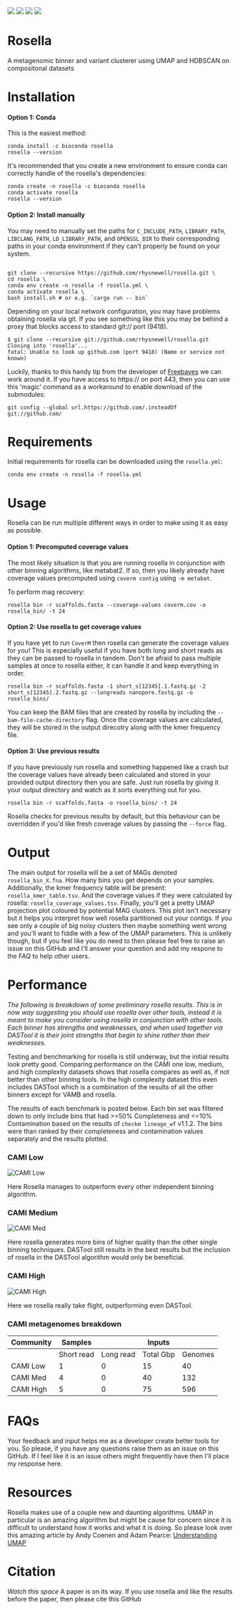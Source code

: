![](https://travis-ci.com/rhysnewell/rosella.svg?branch=master)
![](https://anaconda.org/bioconda/rosella/badges/license.svg)
![](https://anaconda.org/bioconda/rosella/badges/version.svg)
![](https://anaconda.org/bioconda/rosella/badges/platforms.svg)

# Rosella
A metagenomic binner and variant clusterer using UMAP and HDBSCAN on compositonal datasets

# Installation
#### Option 1: Conda
This is the easiest method:

```
conda install -c bioconda rosella
rosella --version
```

It's recommended that you create a new environment to ensure conda can correctly handle of the rosella's dependencies:

```
conda create -n rosella -c bioconda rosella
conda activate rosella
rosella --version
```

#### Option 2: Install manually
You may need to manually set the paths for `C_INCLUDE_PATH`, `LIBRARY_PATH`, `LIBCLANG_PATH`, 
`LD_LIBRARY_PATH`, and `OPENSSL_DIR` to their corresponding
paths in your conda environment if they can't properly be found on your system.
```

git clone --recursive https://github.com/rhysnewell/rosella.git \ 
cd rosella \
conda env create -n rosella -f rosella.yml \ 
conda activate rosella \ 
bash install.sh # or e.g. `cargo run -- bin`
```

Depending on your local network configuration, you may have problems obtaining rosella via git.
If you see something like this you may be behind a proxy that blocks access to standard git:// port (9418).

```
$ git clone --recursive git://github.com/rhysnewell/rosella.git
Cloning into 'rosella'...
fatal: Unable to look up github.com (port 9418) (Name or service not known)
```

Luckily, thanks to this handy tip from the developer of [Freebayes](https://github.com/ekg/freebayes) we can work around it.
If you have access to https:// on port 443, then you can use this 'magic' command as a workaround to enable download of the submodules:

```
git config --global url.https://github.com/.insteadOf git://github.com/
```

# Requirements

Initial requirements for rosella can be downloaded using the `rosella.yml`:
```
conda env create -n rosella -f rosella.yml
```

# Usage

Rosella can be run multiple different ways in order to make using it as easy as possible.

#### Option 1: Precomputed coverage values

The most likely situation is that you are running rosella in conjunction with other
binning algorithms, like metabat2. If so, then you likely already have coverage values precomputed
using `coverm contig` using `-m metabat`.

To perform mag recovery:
```
rosella bin -r scaffolds.fasta --coverage-values coverm.cov -o rosella_bin/ -t 24
```

#### Option 2: Use rosella to get coverage values

If you have yet to run `CoverM` then rosella can generate the coverage values for you!
This is especially useful if you have both long and short reads as they can be passed
to rosella in tandem. Don't be afraid to pass multiple samples at once to rosella either,
it can handle it and keep everything in order.

```
rosella bin -r scaffolds.fasta -1 short_s[12345].1.fastq.gz -2 short_s[12345].2.fastq.gz --longreads nanopore.fastq.gz -o rosella_bins/
```

You can keep the BAM files that are created by rosella by including the `--bam-file-cache-directory`
flag. Once the coverage values are calculated, they will be stored in the output direcotry along with
the kmer frequency file.

#### Option 3: Use previous results

If you have previously run rosella and something happened like a crash but the coverage values have
already been calculated and stored in your provided output directory then you are safe.
Just run rosella by giving it your output directory and watch as it sorts everything out for you.

```
rosella bin -r scaffolds.fasta -o rosella_bins/ -t 24
```

Rosella checks for previous results by default, but this behaviour can be overridden if you'd like fresh coverage
values by passing the `--force` flag.

# Output

The main output for rosella will be a set of MAGs denoted `rosella_bin_X.fna`. How many bins you get depends on your 
samples. Additionally, the kmer frequency table will be present: `rosella_kmer_table.tsv`. And the coverage values if
they were calculated by rosella: `rosella_coverage_values.tsv`. Finally, you'll get a pretty UMAP projection plot coloured
by potential MAG clusters. This plot isn't necessary but it helps you interpret how well rosella partitioned out your contigs.
If you see only a couple of big noisy clusters then maybe something went wrong and you'll want to fiddle with a few of
the UMAP parameters. This is unlikely though, but if you feel like you do need to then please feel free to raise an issue
on this GitHub and I'll answer your question and add my respone to the FAQ to help other users.

# Performance

*The following is  breakdown of some preliminary rosella results. This is in now way suggesting you should
use rosella over other tools, instead it is meant to make you consider using rosella in conjunction with other tools.
Each binner has strengths and weaknesses, and when used together via DASTool it is their joint strengths that begin
to shine rather than their weaknesses.*

Testing and benchmarking for rosella is still underway, but the initial results look pretty good. 
Comparing performance on the CAMI one low, medium, and high complexity datasets shows that rosella compares as well as, 
if not better than other binning tools. In the high complexity dataset this even includes DASTool which is a combination 
of the results of all the other binners except for VAMB and rosella. 

The results of each benchmark is posted below. Each bin set was filtered down to only include bins that had >=50% 
Completeness and <=10% Contamination based on the results of `checkm lineage_wf` v1.1.2. 
The bins were than ranked by their completeness and contamination values separately and the results plotted.

### CAMI Low

![CAMI Low](results/cami_low.png)

Here Rosella manages to outperform every other independent binning algorithm.

### CAMI Medium

![CAMI Med](results/cami_med.png)

Here rosella generates more bins of higher quality than
the other single binning techniques. DASTool still results in the best results
but the inclusion of rosella in the DASTool algorithm would only be beneficial.

### CAMI High

![CAMI High](results/cami_high.png)

Here we rosella really take flight, outperforming even DASTool.


### CAMI metagenomes breakdown

| Community | Samples  |   | Inputs |   |
|---|---|---|---|---|
|   | Short read | Long read | Total Gbp | Genomes | Circular elements |
|   CAMI Low	| 1	| 0	| 15 | 40 | 20   |
|   CAMI Med	| 4	| 0	| 40 | 132 | 100 |
|   CAMI High	| 5	| 0	| 75 | 596 | 478 |

# FAQs

Your feedback and input helps me as a developer create better tools for you. So please, if you have any questions
raise them as an issue on this GitHub. If I feel like it is an issue others might frequently have then I'll place my 
response here.

# Resources

Rosella makes use of a couple new and daunting algorithms. UMAP in particular is an amazing algorithm but might be cause 
for concern since it is difficult to understand how it works and what it is doing. So please look over this amazing article 
by Andy Coenen and Adam Pearce: [Understanding UMAP](https://pair-code.github.io/understanding-umap/)

# Citation

*Watch this space* A paper is on its way. If you use rosella and like the results before the paper, then please cite this GitHub

